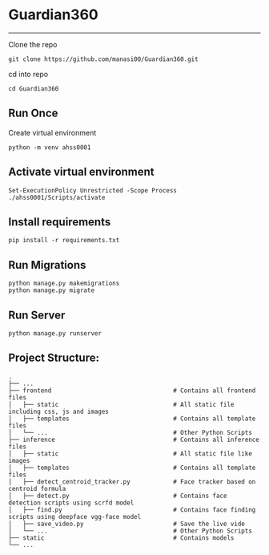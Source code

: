 # Guardian360
----
Clone the repo
```
git clone https://github.com/manasi00/Guardian360.git
```

cd into repo
```
cd Guardian360
```

Run Once
----
Create virtual environment
```
python -m venv ahss0001
```

Activate virtual environment
----
```
Set-ExecutionPolicy Unrestricted -Scope Process
./ahss0001/Scripts/activate
```

Install requirements
----
```
pip install -r requirements.txt
```

Run Migrations
----
```
python manage.py makemigrations
python manage.py migrate
```

Run Server
----
```
python manage.py runserver
```

Project Structure:
----    
    .
    ├── ...
    ├── frontend                                  # Contains all frontend files
    │   ├── static                                # All static file including css, js and images
    │   ├── templates                             # Contains all template files 
    │   └── ...                                   # Other Python Scripts
    ├── inference                                 # Contains all inference files
    │   ├── static                                # All static file like images
    │   ├── templates                             # Contains all template files
    │   ├── detect_centroid_tracker.py            # Face tracker based on centroid formula
    │   ├── detect.py                             # Contains face detection scripts using scrfd model
    │   ├── find.py                               # Contains face finding scripts using deepface vgg-face model
    │   ├── save_video.py                         # Save the live vide
    │   └── ...                                   # Other Python Scripts
    ├── static                                    # Contains models
    └── ...
